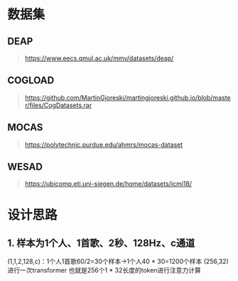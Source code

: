 # 数据集
## DEAP
  > https://www.eecs.qmul.ac.uk/mmv/datasets/deap/
## COGLOAD
  > https://github.com/MartinGjoreski/martingjoreski.github.io/blob/master/files/CogDatasets.rar
## MOCAS
  > https://polytechnic.purdue.edu/ahmrs/mocas-dataset
## WESAD
  > https://ubicomp.eti.uni-siegen.de/home/datasets/icmi18/
# 设计思路
## 1. 样本为1个人、1首歌、2秒、128Hz、c通道  
  (1,1,2,128,c)：1个人1首歌60/2=30个样本->1个人40 * 30=1200个样本
  (256,32)进行一次transformer 也就是256个1 * 32长度的token进行注意力计算
  
